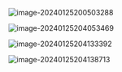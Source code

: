 ![image-20240125200503288](C:\Users\Administrator\AppData\Roaming\Typora\typora-user-images\image-20240125200503288.png)

![image-20240125204053469](C:\Users\Administrator\AppData\Roaming\Typora\typora-user-images\image-20240125204053469.png)

![image-20240125204133392](C:\Users\Administrator\AppData\Roaming\Typora\typora-user-images\image-20240125204133392.png)

![image-20240125204138713](C:\Users\Administrator\AppData\Roaming\Typora\typora-user-images\image-20240125204138713.png)

